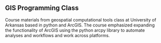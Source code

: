 ## GIS Programming Class
Course materials from geospatial computational tools class at University of Arkansas based in python and ArcGIS. The course emphasized expanding the functionality of ArcGIS using the python arcpy library to automate analyses and workflows and work across platforms.
